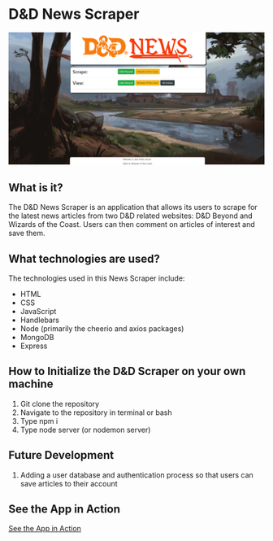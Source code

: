 # D&D News Scraper

![D&D Scraper](./public/assets/images/dndScraper.gif "D&D Scraper")

## What is it? 
The D&D News Scraper is an application that allows its users to scrape for the latest news articles from two D&D related websites: D&D Beyond and Wizards of the Coast. 
Users can then comment on articles of interest and save them. 

## What technologies are used? 
The technologies used in this News Scraper include: 

* HTML
* CSS
* JavaScript
* Handlebars
* Node (primarily the cheerio and axios packages)
* MongoDB
* Express

## How to Initialize the D&D Scraper on your own machine
1. Git clone the repository
2. Navigate to the repository in terminal or bash
3. Type npm i
4. Type node server (or nodemon server)

## Future Development
1. Adding a user database and authentication process so that users can save articles to their account

## See the App in Action
[See the App in Action](https://still-falls-80440.herokuapp.com/)
